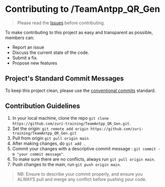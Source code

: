 # Contributing to /TeamAntpp_QR_Gen
> Please read the [Issues](https://github.com/zuri-training/TeamAntpp_QR_Gen/issues) before contributing.

To make contributing to this project as easy and transparent as possible, members can:
- Report an issue
- Discuss the current state of the code.
- Submit a fix.
- Propose new features

## Project's Standard Commit Messages

To keep this project clean, please use the [conventional commits](https://www.conventionalcommits.org/en/v1.0.0-beta.2/) standard.

## Contribution Guidelines

1. In your local machine, clone the repo `git clone https://github.com/zuri-training/TeamAntpp_QR_Gen.git`.
2. Set the origin: `git remote add origin https://github.com/zuri-training/TeamAntpp_QR_Gen.git`
3. Pull from origin `git pull origin main`
5. After making changes, do `git add .`
6. Commit your changes with a descriptive commit message : `git commit -m "your commit message"`.
7. To make sure there are no conflicts, always run `git pull origin main`.
8. Push changes to the main, run `git push origin main`.
> NB: Ensure to describe your commit properly, and ensure you ALWAYS pull and merge any conflict before pushing your code.